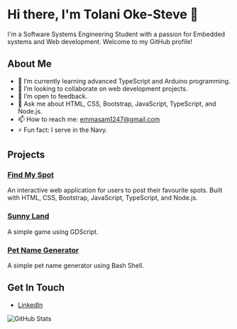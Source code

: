 # Hi there, I'm Tolani Oke-Steve 👋

I'm a Software Systems Engineering Student with a passion for Embedded systems and Web development. Welcome to my GitHub profile!

## About Me
- 🌱 I’m currently learning advanced TypeScript and Arduino programming.
- 👯 I’m looking to collaborate on web development projects.
- 🤔 I’m open to feedback.
- 💬 Ask me about HTML, CSS, Bootstrap, JavaScript, TypeScript, and Node.js.
- 📫 How to reach me: [emmasam1247@gmail.com](mailto:tolanioke@example.com)
- ⚡ Fun fact: I serve in the Navy.

## Projects
### [Find My Spot](https://github.com/TolaniOke-Steve/Find-my-spot)
An interactive web application for users to post their favourite spots. Built with HTML, CSS, Bootstrap, JavaScript, TypeScript, and Node.js.

### [Sunny Land](https://github.com/TolaniOke-Steve/Sunny-Land)
A simple game using GDScript.

### [Pet Name Generator](https://github.com/TolaniOke-Steve/Pet-name-Gen)
A simple pet name generator using Bash Shell.

## Get In Touch
- [LinkedIn](https://www.linkedin.com/in/tolani-oke-steve-bb6406295/)

![GitHub Stats](https://github-readme-stats.vercel.app/api?username=TolaniOke-Steve&show_icons=true&theme=radical)
